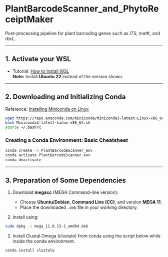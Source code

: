 
# PlantBarcodeScanner_and_PhytoReceiptMaker

Post-processing pipeline for plant barcoding genes such as *ITS*, *matK*, and *rbcL*.

---

## 1. Activate your WSL

- Tutorial: [How to Install WSL](https://www.youtube.com/watch?v=5RTSlby-l9w)  
  **Note:** Install **Ubuntu 22** instead of the version shown.

---

## 2. Downloading and Initializing Conda

Reference: [Installing Miniconda on Linux](https://www.anaconda.com/docs/getting-started/miniconda/install#linux-terminal-installer)

```bash
wget https://repo.anaconda.com/miniconda/Miniconda3-latest-Linux-x86_64.sh
bash Miniconda3-latest-Linux-x86_64.sh
source ~/.bashrc
````

### Creating a Conda Environment: Basic Cheatsheet

```bash
conda create -n PlantBarcodeScanner_env
conda activate PlantBarcodeScanner_env
conda deactivate
```

---

## 3. Preparation of Some Dependencies

1. Download **megacc** (MEGA Command-line version):

   * Choose **Ubuntu/Debian**, **Command Line (CC)**, and version **MEGA 11**.
   * Place the downloaded `.deb` file in your working directory.

2. Install using:

```bash
sudo dpkg -i mega_11.0.13-1_amd64.deb
```

2. Install Clustal Omega (clustalo) from conda using the script below while inside the conda environment.

```bash
conda install clustalo
```

